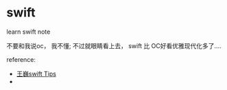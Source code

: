 # swift

learn swift note

不要和我说oc， 我不懂; 不过就眼睛看上去， swift 比 OC好看优雅现代化多了....

reference: 
- [王巍swift Tips](http://swifter.tips/)
- 